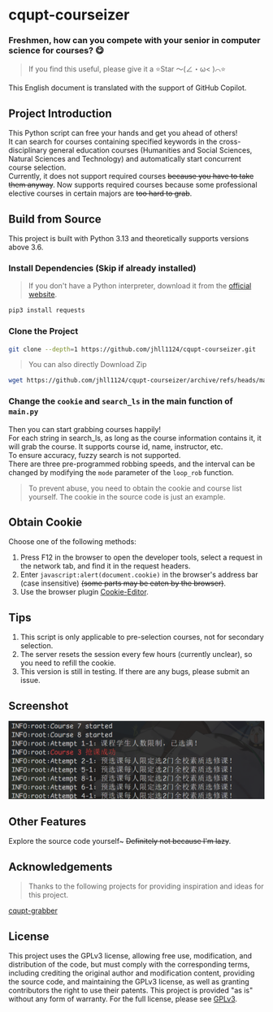 # cqupt-courseizer

### Freshmen, how can you compete with your senior in computer science for courses? 😋

> If you find this useful, please give it a ⭐Star ～(∠・ω< )⌒⭐

This English document is translated with the support of GitHub Copilot.

## Project Introduction

This Python script can free your hands and get you ahead of others!  
It can search for courses containing specified keywords in the cross-disciplinary general education courses (Humanities and Social Sciences, Natural Sciences and Technology) and automatically start concurrent course selection.  
Currently, it does not support required courses ~~because you have to take them anyway~~.
Now supports required courses because some professional elective courses in certain majors are ~~too hard to grab~~.

## Build from Source

This project is built with Python 3.13 and theoretically supports versions above 3.6.

### Install Dependencies (Skip if already installed)

> If you don't have a Python interpreter, download it from the [official website](https://www.python.org/downloads/).

```bash
pip3 install requests
```

### Clone the Project

```bash
git clone --depth=1 https://github.com/jhll1124/cqupt-courseizer.git
```

> You can also directly Download Zip

```bash
wget https://github.com/jhll1124/cqupt-courseizer/archive/refs/heads/main.zip
```

### Change the `cookie` and `search_ls` in the main function of `main.py`

Then you can start grabbing courses happily!  
For each string in search_ls, as long as the course information contains it, it will grab the course. It supports course id, name, instructor, etc.  
To ensure accuracy, fuzzy search is not supported.  
There are three pre-programmed robbing speeds, and the interval can be changed by modifying the `mode` parameter of the `loop_rob` function.  

> To prevent abuse, you need to obtain the cookie and course list yourself. The cookie in the source code is just an example.

## Obtain Cookie

Choose one of the following methods:

1. Press F12 in the browser to open the developer tools, select a request in the network tab, and find it in the request headers.
2. Enter `javascript:alert(document.cookie)` in the browser's address bar (case insensitive) ~~(some parts may be eaten by the browser)~~.
3. Use the browser plugin [Cookie-Editor](https://chromewebstore.google.com/detail/cookie-editor/hlkenndednhfkekhgcdicdfddnkalmdm).

## Tips

1. This script is only applicable to pre-selection courses, not for secondary selection.
2. The server resets the session every few hours (currently unclear), so you need to refill the cookie.
3. This version is still in testing. If there are any bugs, please submit an issue.

## Screenshot

![example](example.png)

## Other Features

Explore the source code yourself~ ~~Definitely not because I'm lazy~~.

## Acknowledgements

> Thanks to the following projects for providing inspiration and ideas for this project.

[cqupt-grabber](https://github.com/LgoLgo/cqupt-grabber)

## License

This project uses the GPLv3 license, allowing free use, modification, and distribution of the code, but must comply with the corresponding terms, including crediting the original author and modification content, providing the source code, and maintaining the GPLv3 license, as well as granting contributors the right to use their patents. This project is provided "as is" without any form of warranty. For the full license, please see [GPLv3](https://www.gnu.org/licenses/gpl-3.0.html).
